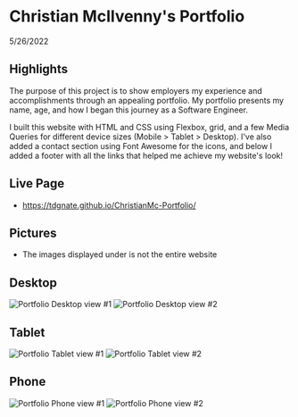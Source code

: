 # Christian McIlvenny's Portfolio

5/26/2022

## Highlights

The purpose of this project is to show employers my experience and accomplishments through an appealing portfolio. My portfolio presents my name, age, and how I began this journey as a Software Engineer.

I built this website with HTML and CSS using Flexbox, grid, and a few Media Queries for different device sizes (Mobile > Tablet > Desktop). I've also added a contact section using Font Awesome for the icons, and below I added a footer with all the links that helped me achieve my website's look!

## Live Page

- https://tdgnate.github.io/ChristianMc-Portfolio/

## Pictures

- The images displayed under is not the entire website

## Desktop

<img src="./Assets/images/Portfolio Overview Images/Desktop1.png" alt="Portfolio Desktop view #1">
<img src="./Assets/images/Portfolio Overview Images/Desktop2.png" alt="Portfolio Desktop view #2">

## Tablet

<img src="./Assets/images/Portfolio Overview Images/Tablet1.png" alt="Portfolio Tablet view #1">
<img src="./Assets/images/Portfolio Overview Images/Tablet2.png" alt="Portfolio Tablet view #2">

## Phone

<img src="./Assets/images/Portfolio Overview Images/Phone1.png" alt="Portfolio Phone view #1">
<img src="./Assets/images/Portfolio Overview Images/Phone2.png" alt="Portfolio Phone view #2">